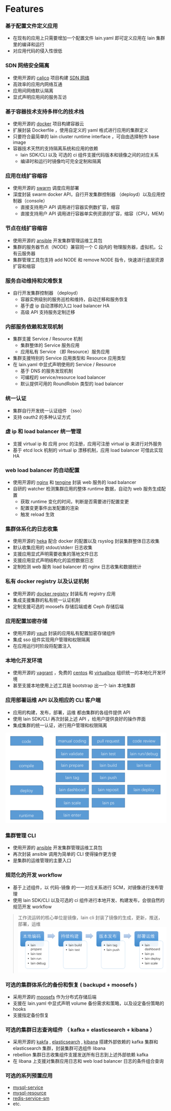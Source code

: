 # Features

### 基于配置文件定义应用

- 在现有的应用上只需要增加一个配置文件 lain.yaml 即可定义应用在 lain 集群里的编译和运行
- 对应用代码的侵入性很低

### SDN 网络安全隔离

- 使用开源的 [calico](https://github.com/projectcalico/calico) 项目构建 [SDN 网络](https://zh.wikipedia.org/wiki/%E8%BB%9F%E9%AB%94%E5%AE%9A%E7%BE%A9%E7%B6%B2%E8%B7%AF)
- 高效率的应用内网络互通
- 应用间网络默认隔离
- 显式声明应用间的服务互访

### 基于容器技术支持多样化的技术栈

- 使用开源的 [docker](https://github.com/docker/docker) 项目构建容器云
- 扩展封装 Dockerfile ，使用自定义的 yaml 格式进行应用的集群定义
- 只要符合最简单的 lain cluster runtime interface ，可自由选择制作 base image
- 容器技术天然的支持隔离系统和应用的依赖
	- lain SDK/CLI 以及 可选的 ci 组件支援代码版本和镜像之间的对应关系
	- 编译时和运行时镜像均可完全定制和隔离

### 应用在线扩容缩容

- 使用开源的 [swarm](https://github.com/docker/swarm) 调度应用部署
- 深度封装 swarm docker API，自行开发集群控制器 （deployd）以及应用控制器（console）
	- 直接支持用户 API 调用进行容器实例数扩容，缩容
	- 直接支持用户 API 调用进行容器单实例资源的扩容，缩容（CPU，MEM）

### 节点在线扩容缩容

- 使用开源的 [ansible](https://github.com/ansible/ansible) 开发集群管理运维工具包
- 集群的服务器节点（NODE）兼容同一个 C 段内的 物理服务器，虚拟机，公有云服务器
- 集群管理工具包支持 add NODE 和 remove NODE 指令，快速进行底层资源扩容和缩容

### 服务自动维持和灾难恢复

- 自行开发集群控制器 （deployd）
	- 容器实例级别的服务巡检和维持，自动迁移和服务恢复
	- 基于虚 ip 自动漂移的入口 load balancer HA
	- 高级 API 支持服务定制迁移

### 内部服务依赖和发现机制

- 集群支援 Service / Resource 机制
	- 集群整体的 Service 服务应用
	- 应用私有 Service （即 Resource）服务应用
- 集群支援特别的 Service 应用类型和 Resource 应用类型
- 在 lain.yaml 中显式声明使用的 Service / Resource
	- 基于 DNS 的服务发现机制
	- 可编程的 service/resource load balancer
	- 默认提供可用的 RoundRobin 类型的  load balancer

### 统一认证

- 集群自行开发统一认证组件 （sso）
- 支持 oauth2 的多种认证方式

### 虚 ip 和 load balancer 统一管理

- 支援 virtual ip 和 应用 proc 的注册，应用可注册 virtual ip 来进行对外服务
- 基于 etcd lock 机制的 virtual ip 漂移机制，应用 load balancer 可借此实现 HA

### web load balancer 的自动配置

- 使用开源的 [nginx](https://github.com/nginx/nginx) 和 [tengine](https://github.com/alibaba/tengine) 封装 web 服务的 load balancer
- 自研的 watcher 检测集群应用的整体 runtime 数据，自动为 web 服务生成配置
	- 获取 runtime 变化的时间，判断是否需要进行配置变更
	- 配置变更事件出发配置的渲染
	- 触发 reload 生效

### 集群体系化的日志收集

- 使用开源的  [heka](https://github.com/mozilla-services/heka) 配合 docker 的配置以及 rsyslog 封装集群整体日志收集
- 默认收集应用的 stdout/stderr 日志收集
- 支援应用显式声明需要收集的落地文件日志
- 支援应用显式声明结构化的监控数据日志
- 定制检测 web 服务 load balancer 的 nginx 日志收集和数据统计

### 私有 docker registry 以及认证机制

- 使用开源的 [docker registry](https://github.com/docker/distribution) 封装私有 registry 应用
- 集成支援集群的私有统一认证机制
- 定制支援可选的 moosefs 存储后端或者 Ceph 存储后端

### 应用配置加密存储

- 使用开源的 [vault](https://github.com/hashicorp/vault) 封装的应用私有配置加密存储组件
- 集成 sso 组件实现用户管理和权限隔离
- 在应用运行时阶段将配置注入

### 本地化开发环境

- 使用开源的 [vagrant](https://github.com/mitchellh/vagrant) ，免费的 [centos](https://www.centos.org/) 和 [virtualbox](https://www.virtualbox.org/) 组织统一的本地化开发环境
- 甚至支援本地使用上述工具链 bootstrap 出一个  lain 本地集群

### 应用部署运维 API 以及相应的 CLI 客户端

- 应用的构建，发布，部署，运维 都由集群的各组件提供 API
- 使用 lain SDK/CLI 再次封装上述 API ，给用户提供良好的操作界面
- 集成集群的统一认证，进行用户管理和权限隔离

![](img/lain-overview-cli.png)


### 集群管理 CLI

- 使用开源的 [ansible](https://github.com/ansible/ansible) 开发集群管理运维工具包
- 再次封装 ansible 调用为简单的 CLI 使得操作更方便
- 是集群的运维管理的主要入口

### 规范化的开发 workflow

- 基于上述组件，以 代码-镜像 的一一对应关系进行 SCM，对镜像进行发布管理
- 使用 lain SDK/CLI 以及可选的 ci 组件进行本地开发、构建发布，会很自然的规范开发 workflow

>工作流运转的核心单位是镜像，lain cli 封装了镜像的生成，更新，推送，部署，运维
![](img/lain-overview-workflow.png)

### 可选的集群体系化的备份和恢复 ( backupd + moosefs )

- 采用开源的 [moosefs](https://github.com/moosefs/moosefs) 作为分布式存储后端
- 支援在 lain.yaml 中显式声明 volume 备份需求和策略，以及设定备份策略的 hooks
- 支援指定备份恢复

### 可选的集群日志查询组件 （ kafka + elasticsearch + kibana ）

- 采用开源的 [kakfa](https://github.com/apache/kafka)  , [elasticsearch](https://github.com/elastic/elasticsearch) , [kibana](https://github.com/elastic/kibana) 搭建外部依赖的 kafka 集群和 elasticsearch 集群，封装集群可选组件 libana
- rebellion 集群日志收集组件支援发送所有日志到上述外部依赖 kafka
- 在 libana 上支援对集群应用日志和 web load balancer 日志的条件组合查询

### 可选的系列预置应用

- [mysql-service](https://github.com/laincloud/mysql-service)
- [mysql-resource](https://github.com/laincloud/mysql-resouece)
- [redis-service-sm](https://github.com/laincloud/redis-service-sm)
- etc.
